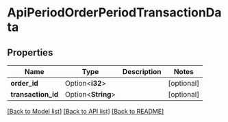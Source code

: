 # ApiPeriodOrderPeriodTransactionData

## Properties

Name | Type | Description | Notes
------------ | ------------- | ------------- | -------------
**order_id** | Option<**i32**> |  | [optional]
**transaction_id** | Option<**String**> |  | [optional]

[[Back to Model list]](../README.md#documentation-for-models) [[Back to API list]](../README.md#documentation-for-api-endpoints) [[Back to README]](../README.md)


